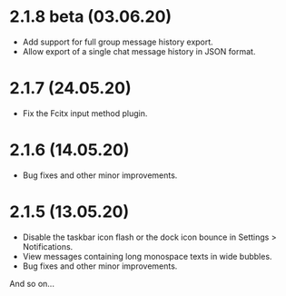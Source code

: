 # 2.1.8 beta (03.06.20)

- Add support for full group message history export.
- Allow export of a single chat message history in JSON format.

# 2.1.7 (24.05.20)

- Fix the Fcitx input method plugin.

# 2.1.6 (14.05.20)

- Bug fixes and other minor improvements.

# 2.1.5 (13.05.20)

- Disable the taskbar icon flash or the dock icon bounce in Settings > Notifications.
- View messages containing long monospace texts in wide bubbles.
- Bug fixes and other minor improvements.

And so on...
